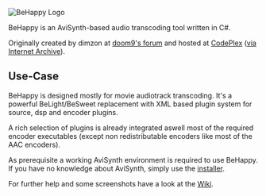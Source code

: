 ![BeHappy Logo](https://raw.githubusercontent.com/wiki/jones1913/behappy/images/bh_logo.png)  

BeHappy is an AviSynth-based audio transcoding tool written in C#.

Originally created by dimzon at [doom9's forum](https://forum.doom9.org/showthread.php?t=104686) and hosted at [CodePlex](https://web.archive.org/web/20170407165223/https://behappy.codeplex.com/) ([via Internet Archive](https://archive.org)).

## Use-Case
BeHappy is designed mostly for movie audiotrack transcoding. It's a powerful BeLight/BeSweet replacement with XML based plugin system for source, dsp and encoder plugins.

A rich selection of plugins is already integrated aswell most of the required encoder executables (except non redistributable encoders like most of the AAC encoders).

As prerequisite a working AviSynth environment is required to use BeHappy. If you have no knowledge about AviSynth, simply use the [installer](http://sourceforge.net/projects/avisynth2/files/AviSynth%202.6/AviSynth%202.6.0/). 

For further help and some screenshots have a look at the [Wiki](https://github.com/jones1913/BeHappy/wiki).
